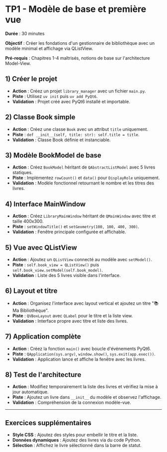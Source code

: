 # TP1 - Modèle de base et première vue

**Durée** : 30 minutes

**Objectif** : Créer les fondations d'un gestionnaire de bibliothèque avec un modèle minimal et affichage via QListView.

**Pré-requis** : Chapitres 1-4 maîtrisés, notions de base sur l'architecture Model-View.

## 1) Créer le projet

- **Action** : Créez un projet `library_manager` avec un fichier `main.py`.
- **Piste** : Utilisez `uv init` puis `uv add PyQt6`.
- **Validation** : Projet créé avec PyQt6 installé et importable.

## 2) Classe Book simple

- **Action** : Créez une classe `Book` avec un attribut `title` uniquement.
- **Piste** : `def __init__(self, title: str): self.title = title`.
- **Validation** : Classe Book définie et instanciable.

## 3) Modèle BookModel de base

- **Action** : Créez `BookModel` héritant de `QAbstractListModel` avec 5 livres statiques.
- **Piste** : Implémentez `rowCount()` et `data()` pour `DisplayRole` uniquement.
- **Validation** : Modèle fonctionnel retournant le nombre et les titres des livres.

## 4) Interface MainWindow

- **Action** : Créez `LibraryMainWindow` héritant de `QMainWindow` avec titre et taille 400x300.
- **Piste** : `setWindowTitle()` et `setGeometry(100, 100, 400, 300)`.
- **Validation** : Fenêtre principale configurée et affichable.

## 5) Vue avec QListView

- **Action** : Ajoutez un `QListView` connecté au modèle avec `setModel()`.
- **Piste** : `self.book_view = QListView()` puis `self.book_view.setModel(self.book_model)`.
- **Validation** : Liste des 5 livres visible dans l'interface.

## 6) Layout et titre

- **Action** : Organisez l'interface avec layout vertical et ajoutez un titre "📚 Ma Bibliothèque".
- **Piste** : `QVBoxLayout` avec `QLabel` pour le titre et la liste view.
- **Validation** : Interface propre avec titre et liste des livres.

## 7) Application complète

- **Action** : Créez la fonction `main()` avec boucle d'événements PyQt6.
- **Piste** : `QApplication(sys.argv)`, `window.show()`, `sys.exit(app.exec())`.
- **Validation** : Application lance et affiche la fenêtre avec les livres.

## 8) Test de l'architecture

- **Action** : Modifiez temporairement la liste des livres et vérifiez la mise à jour automatique.
- **Piste** : Ajoutez un livre dans `__init__` du modèle et observez l'affichage.
- **Validation** : Compréhension de la connexion modèle-vue.

---

## Exercices supplémentaires

- **Style CSS** : Ajoutez des styles pour embellir le titre et la liste.
- **Données dynamiques** : Ajoutez des livres via du code Python.
- **Sélection** : Affichez le livre sélectionné dans la barre de statut.